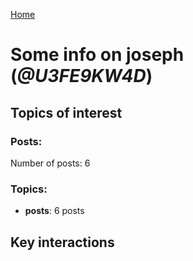 [Home](https://kelu124.github.io/echommunity/)

# Some info on __joseph__ (_@U3FE9KW4D_)


## Topics of interest

### Posts: 

Number of posts: 6

### Topics:

* __posts__: 6 posts

## Key interactions 

